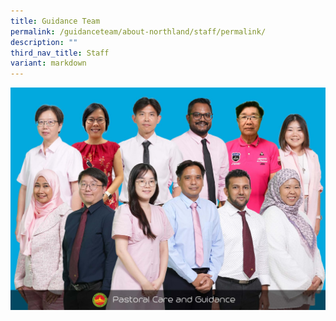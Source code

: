 ```yaml
---
title: Guidance Team
permalink: /guidanceteam/about-northland/staff/permalink/
description: ""
third_nav_title: Staff
variant: markdown
---
```

![](/images/WhatsApp_Image_2025_10_21_at_12_10_18_PM__7_.jpg)